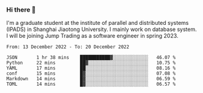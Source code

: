### Hi there 👋

I'm a graduate student at the institute of parallel and distributed systems (IPADS) in Shanghai Jiaotong University. I mainly work on database system. I will be joining Jump Trading as a software engineer in spring 2023.

<!--START_SECTION:waka-->

```text
From: 13 December 2022 - To: 20 December 2022

JSON       1 hr 38 mins    ███████████▓░░░░░░░░░░░░░   46.07 %
Python     22 mins         ██▓░░░░░░░░░░░░░░░░░░░░░░   10.75 %
YAML       17 mins         ██░░░░░░░░░░░░░░░░░░░░░░░   08.16 %
conf       15 mins         █▓░░░░░░░░░░░░░░░░░░░░░░░   07.08 %
Markdown   14 mins         █▓░░░░░░░░░░░░░░░░░░░░░░░   06.59 %
TOML       14 mins         █▓░░░░░░░░░░░░░░░░░░░░░░░   06.57 %
```

<!--END_SECTION:waka-->

<!--
**yqmmm/yqmmm** is a ✨ _special_ ✨ repository because its `README.md` (this file) appears on your GitHub profile.

Here are some ideas to get you started:

- 🔭 I’m currently working on ...
- 🌱 I’m currently learning ...
- 👯 I’m looking to collaborate on ...
- 🤔 I’m looking for help with ...
- 💬 Ask me about ...
- 📫 How to reach me: ...
- 😄 Pronouns: ...
- ⚡ Fun fact: ...
-->
